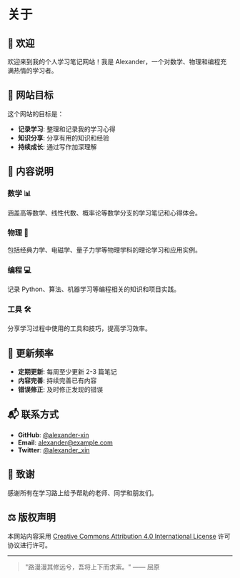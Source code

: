 # 关于

## 👋 欢迎

欢迎来到我的个人学习笔记网站！我是 Alexander，一个对数学、物理和编程充满热情的学习者。

## 🎯 网站目标

这个网站的目标是：

- **记录学习**: 整理和记录我的学习心得
- **知识分享**: 分享有用的知识和经验
- **持续成长**: 通过写作加深理解

## 📝 内容说明

### 数学 📊
涵盖高等数学、线性代数、概率论等数学分支的学习笔记和心得体会。

### 物理 🔬
包括经典力学、电磁学、量子力学等物理学科的理论学习和应用实例。

### 编程 💻
记录 Python、算法、机器学习等编程相关的知识和项目实践。

### 工具 🛠️
分享学习过程中使用的工具和技巧，提高学习效率。

## 🔄 更新频率

- **定期更新**: 每周至少更新 2-3 篇笔记
- **内容完善**: 持续完善已有内容
- **错误修正**: 及时修正发现的错误

## 📬 联系方式

- **GitHub**: [@alexander-xin](https://github.com/alexander-xin)
- **Email**: alexander@example.com
- **Twitter**: [@alexander_xin](https://twitter.com/alexander_xin)

## 🙏 致谢

感谢所有在学习路上给予帮助的老师、同学和朋友们。

## ⚖️ 版权声明

本网站内容采用 [Creative Commons Attribution 4.0 International License](https://creativecommons.org/licenses/by/4.0/) 许可协议进行许可。

---

> "路漫漫其修远兮，吾将上下而求索。" —— 屈原